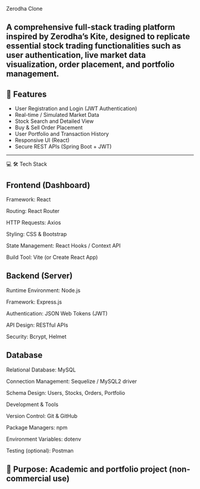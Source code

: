 Zerodha Clone

A comprehensive full-stack trading platform inspired by Zerodha’s Kite, designed to replicate essential stock trading functionalities such as user authentication, live market data visualization, order placement, and portfolio management.
---

## 🚀 Features
- User Registration and Login (JWT Authentication)
- Real-time / Simulated Market Data
- Stock Search and Detailed View
- Buy & Sell Order Placement
- User Portfolio and Transaction History
- Responsive UI (React)
- Secure REST APIs (Spring Boot + JWT)
---
💻 🛠️ Tech Stack

## Frontend (Dashboard)

Framework: React

Routing: React Router

HTTP Requests: Axios

Styling:  CSS & Bootstrap

State Management: React Hooks / Context API

Build Tool: Vite (or Create React App)

## Backend (Server)

Runtime Environment: Node.js

Framework: Express.js

Authentication: JSON Web Tokens (JWT)

API Design: RESTful APIs

Security: Bcrypt, Helmet

## Database

Relational Database: MySQL

Connection Management: Sequelize / MySQL2 driver

Schema Design: Users, Stocks, Orders, Portfolio

Development & Tools

Version Control: Git & GitHub

Package Managers: npm 

Environment Variables: dotenv

Testing (optional): Postman

🎯 Purpose: Academic and portfolio project (non-commercial use)
---
